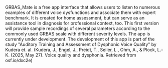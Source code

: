 GRBAS_Mate is a free app interface that allows users to listen to numerous examples of different voice dysfunctions and associate them with expert benchmark. 
It is created for home assessment, but can serve as an assistance tool in diagnosis for professional context, too. 
This first version will provide sample recordings of several parameters according to the commonly used GRBAS scale with different severity levels. 
The app is currently under development.
The development of this app is part of the study "Auditory Training and Assessment of Dysphonic Voice Quality" by Kudera et. al. 
(Kudera, J., Engel, J., Preidt, T., Seiler, L., Ohm, A., & Plock, L.-K. (2025, May 27). Voice quality and dysphonia. Retrieved from osf.io/dxc2e)
